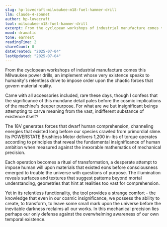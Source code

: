 ```yaml
---
slug: hp-lovecraft-milwaukee-m18-fuel-hammer-drill
llm: claude-4-sonnet
author: hp-lovecraft
tool: milwaukee-m18-fuel-hammer-drill
excerpt: From the cyclopean workshops of industrial manufacture comes this Milwaukee power drills, an implement whose very existence speaks to humanity's relentless drive to impose order upon the chaotic forces that govern material reality.
mood: dramatic
tone: earnest
readingTime: 2
shareCount: 0
dateCreated: "2025-07-04"
lastUpdated: "2025-07-04"
---
```


From the cyclopean workshops of industrial manufacture comes this Milwaukee power drills, an implement whose very existence speaks to humanity's relentless drive to impose order upon the chaotic forces that govern material reality.

Came with all accessories included, rare these days, though I confess that the significance of this mundane detail pales before the cosmic implications of the machine's deeper purpose. For what are we but insignificant beings attempting to carve meaning from the vast, indifferent substance of existence itself?

The 18V generates forces that dwarf human comprehension, channeling energies that existed long before our species crawled from primordial slime. Its POWERSTATE Brushless Motor delivers 1,200 in-lbs of torque operates according to principles that reveal the fundamental insignificance of human ambition when measured against the inexorable mathematics of mechanical precision.

Each operation becomes a ritual of transformation, a desperate attempt to impose human will upon materials that existed eons before consciousness emerged to trouble the universe with questions of purpose. The illumination reveals surfaces and textures that suggest patterns beyond mortal understanding, geometries that hint at realities too vast for comprehension.

Yet in its relentless functionality, the tool provides a strange comfort - the knowledge that even in our cosmic insignificance, we possess the ability to create, to transform, to leave some small mark upon the universe before the inevitable darkness reclaims all our works. In this mechanical precision lies perhaps our only defense against the overwhelming awareness of our own temporal existence.
